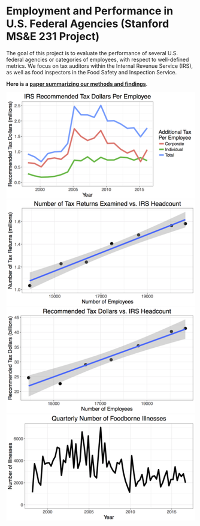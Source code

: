# Employment and Performance in U.S. Federal Agencies (Stanford MS&E 231 Project)

The goal of this project is to evaluate the performance of several U.S. federal agencies or categories of employees, with respect to well-defined metrics. We focus on tax auditors within the Internal Revenue Service (IRS), as well as food inspectors in the Food Safety and Inspection Service.

__Here is a [paper summarizing our methods and findings](https://goo.gl/T79Gfv)__.

![](figures/additional_tax_per_employee.png) ![](figures/exam_count_regression.png)
![](figures/total_additional_tax_regression.png) ![](figures/illnesses.png)